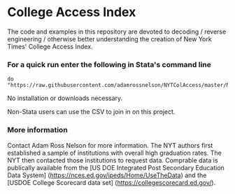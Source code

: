 # College Access Index

The code and examples in this repository are devoted to decoding / reverse engineering / otherwise better understanding the creation of New York Times' College Access Index.

### For a quick run enter the following in Stata's command line

```
do "https://raw.githubusercontent.com/adamrossnelson/NYTColAccess/master/NYTAccessDemo.do"

```
No installation or downloads necessary.

Non-Stata users can use the CSV to join in on this project.

### More information

Contact Adam Ross Nelson for more information. The NYT authors first established a sample of institutions with overall high graduation rates. The NYT then contacted those institutions to request data. Comprable data is publically available from the [US DOE Integrated Post Secondary Education Data System] (https://nces.ed.gov/ipeds/Home/UseTheData) and the [USDOE College Scorecard data set] (https://collegescorecard.ed.gov/).
